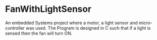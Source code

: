 # FanWithLightSensor
An embedded Systems project where a motor, a light sensor and micro-controller was used. The Program is designed in C such that if a light is sensed then the fan will turn ON.
